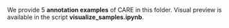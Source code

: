 We provide 5 **annotation examples** of CARE in this folder. Visual preview is available in the script **visualize_samples.ipynb**. 
